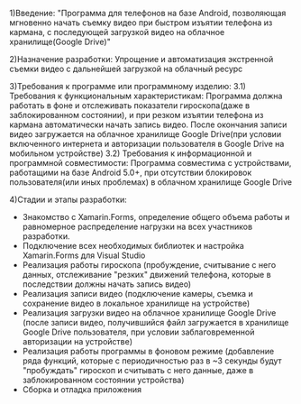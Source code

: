 1)Введение:
"Программа для телефонов на базе Android, позволяющая мгновенно начать съемку видео при быстром изъятии телефона из кармана, с последующей загрузкой видео на облачное хранилище(Google Drive)" 

2)Назначение разработки:
Упрощение и автоматизация экстренной съемки видео с дальнейшей загрузкой на облачный ресурс

3)Требования к программе или программному изделию:
3.1) Требования к функциональным характеристикам:
Программа должна работать в фоне и отслеживать показатели гироскопа(даже в заблокированном состоянии), и при резком изъятии телефона из кармана автоматически начать запись видео. После окончания записи видео загружается на облачное хранилище Google Drive(при условии включенного интернета и авторизации пользователя в Google Drive на мобильном устройстве)
3.2) Требования к информационной и программной совместимости:
Программа совместима с устройствами, работащими на базе Android 5.0+, при отсутствии блокировок пользователя(или иных проблемах) в облачном хранилище Google Drive

4)Стадии и этапы разработки:
- Знакомство с Xamarin.Forms, определение общего объема работы и равномерное распределение нагрузки на всех участников разработки.
- Подключение всех необходимых библиотек и настройка Xamarin.Forms для Visual Studio
- Реализация работы гироскопа (пробуждение, считывание с него данных, отслеживание "резких" движений телефона, которые в последствии должны начать запись видео)
- Реализация записи видео (подключение камеры, съемка и сохранение видео в локальное хранилище на устройстве)
- Реализация загрузки видео на облачное хранилище Google Drive (после записи видео, получившийся файл загружается в хранилище Google Drive пользователя, при условии заблаговременной авторизации на устройстве)
- Реализация работы программы в фоновом режиме (добавление ряда функций, которые с периодичностью раз в  ~3 секунды будут "пробуждать" гироскоп и считывать с него данные, даже в заблокированном состоянии устройства)
- Сборка и отладка приложения
